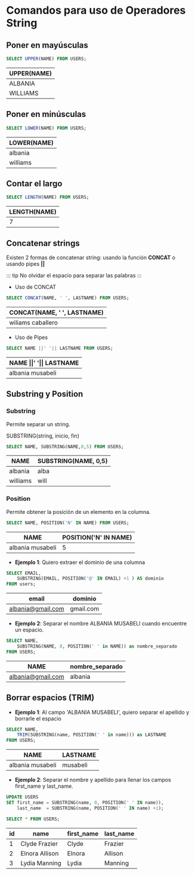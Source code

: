 # Comandos para uso de Operadores String

## Poner en mayúsculas

```sql
SELECT UPPER(NAME) FROM USERS;
```

| UPPER(NAME)   |
| ------------- |
| ALBANIA       |
| WILLIAMS      |


## Poner en minúsculas

```sql
SELECT LOWER(NAME) FROM USERS;
```

| LOWER(NAME)   |
| ------------- |
| albania       |
| williams      |


## Contar el largo

```sql
SELECT LENGTH(NAME) FROM USERS;
```

| LENGTH(NAME)  |
| ------------- |
| 7             |


## Concatenar strings

Existen 2 formas de concatenar string: usando la función **CONCAT** o usando pipes **||**

::: tip
No olvidar el espacio para separar las palabras
:::

* Uso de CONCAT

```sql
SELECT CONCAT(NAME, ' ', LASTNAME) FROM USERS;
```

| CONCAT(NAME, ' ', LASTNAME)   |
| ----------------------------- |
| wiliams caballero             |


* Uso de Pipes

```sql
SELECT NAME ||' '|| LASTNAME FROM USERS;
```

<table>
    <thead>
        <tr>
            <th>NAME ||' '|| LASTNAME</th>
        </tr>
    </thead>
    <tbody>
        <tr>
            <td>albania musabeli</td>
        </tr>
    </tbody>
</table>


## Substring y Position

### Substring

Permite separar un string.

SUBSTRING(string, inicio, fin)

```sql
SELECT NAME, SUBSTRING(NAME,0,5) FROM USERS;
```

| NAME          | SUBSTRING(NAME, 0,5)  |
| --------------|---------------------- |
| albania       | alba                  |
| williams      | will                  |


### Position

Permite obtener la posición de  un elemento en la columna.

```sql
SELECT NAME, POSITION('N' IN NAME) FROM USERS;
```

| NAME              | POSITION('N' IN NAME)  |
| ------------------|----------------------- |
| albania musabeli  | 5                      |


* **Ejemplo 1**: Quiero extraer el dominio de una columna

```sql
SELECT EMAIL,
	SUBSTRING(EMAIL, POSITION('@' IN EMAIL) +1 ) AS dominio
FROM users;
```

| email             | dominio       |
| ------------------|---------------|
| albania@gmail.com | gmail.com     |


* **Ejemplo 2**: Separar el nombre ALBANIA MUSABELI cuando encuentre un espacio.


```sql
SELECT NAME,
    SUBSTRING(NAME, 0, POSITION(' ' in NAME)) as nombre_separado
FROM USERS;
```

| NAME              | nombre_separado       |
| ------------------|-----------------------|
| albania@gmail.com | albania               |


## Borrar espacios (TRIM)

* **Ejemplo 1**: Al campo 'ALBANIA MUSABELI', quiero separar el apellido y borrarle el espacio

```sql
SELECT NAME,
    TRIM(SUBSTRING(name, POSITION(' ' in name))) as LASTNAME
FROM USERS;
```

| NAME             | LASTNAME       |
| -----------------|----------------|
| albania musabeli | musabeli       |



* **Ejemplo 2**: Separar el nombre y apellido para llenar los campos first_name y last_name.

```sql
UPDATE USERS
SET first_name = SUBSTRING(name, 0, POSITION(' ' IN name)),
	last_name  = SUBSTRING(name, POSITION(' ' IN name) +1);

SELECT * FROM USERS;
```

| id   |  name           | first_name   |  last_name |
| -----|-----------------|--------------|----------- |
| 1    |  Clyde Frazier  |Clyde         |Frazier     |
| 2    |  Elnora Allison |Elnora        |Allison     |
| 3    |  Lydia Manning  |Lydia         |Manning     |
